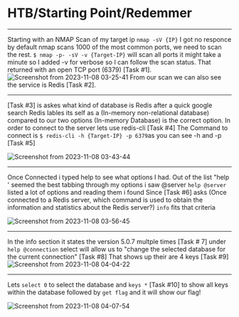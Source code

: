 # HTB/Starting Point/Redemmer
---
Starting with an NMAP Scan of my target ip `nmap -sV {IP}` I got no responce by default nmap scans 1000 of the most common ports, we need to scan the rest. `$ nmap -p- -sV -v {Target-IP}` will scan all ports it might take a minute so I added -v for verbose so I can follow the scan status. That returned with an open TCP port (6379) [Task #1].
![Screenshot from 2023-11-08 03-25-41](https://github.com/Elusive-Enigma/Hacking-CTFs/assets/149143123/e33dd1bc-7c75-4db7-9d52-5463028552a7)
From our scan we can also see the service is Redis [Task #2].

---

[Task #3] is askes what kind of database is Redis after a quick google search Redis lables its self as a (In-memory
non-relational database) compared to our two options (In-memory Database) is the correct option.
In order to connect to the server lets use redis-cli [Task #4] The Command to connect is `$ redis-cli -h {Target-IP} -p 6379`as you can see -h <hostname> and -p <port> [Task #5]

![Screenshot from 2023-11-08 03-43-44](https://github.com/Elusive-Enigma/Hacking-CTFs/assets/149143123/78afb3f8-5923-4fe0-86f5-da777cfc357f)


---

Once Connected i typed help to see what options I had. Out of the list "help <tab>' seemed the best
tabbing through my options i saw @server `help @server` listed a lot of options and reading them i found Since [Task #6] asks (Once connected to a Redis server, which command is used to obtain the information and statistics about the Redis server?) `info` fits that criteria

![Screenshot from 2023-11-08 03-56-45](https://github.com/Elusive-Enigma/Hacking-CTFs/assets/149143123/0fdf016a-d45b-4cdd-be20-4b564ad31ee9)

---

In the info section it states the version 5.0.7 multple times [Task # 7]
under `help @connection` select will allow us to "change the selected database for the current connection" [Task #8] That shows up their are 4 keys [Task #9]
![Screenshot from 2023-11-08 04-04-22](https://github.com/Elusive-Enigma/Hacking-CTFs/assets/149143123/9a134aaf-e95e-4502-aa82-76e22ad2e4b1)


---

Lets `select 0` to select the database and `keys *` [Task #10] to show all keys within the database  followed by `get flag` and it will show our flag!

![Screenshot from 2023-11-08 04-07-54](https://github.com/Elusive-Enigma/Hacking-CTFs/assets/149143123/b9bd1baf-a3f3-4978-aaef-044422a8ef4c)

